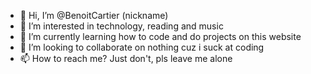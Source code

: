 - 👋 Hi, I’m @BenoitCartier (nickname)
- 👀 I’m interested in technology, reading and music
- 🌱 I’m currently learning how to code and do projects on this website
- 💞️ I’m looking to collaborate on nothing cuz i suck at coding
- 📫 How to reach me? Just don't, pls leave me alone

<!---
BenoitCartier/BenoitCartier is a ✨ special ✨ repository because its `README.md` (this file) appears on your GitHub profile.
You can click the Preview link to take a look at your changes.
--->
